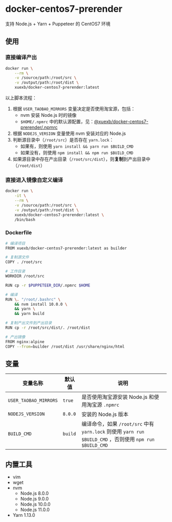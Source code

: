 # docker-centos7-prerender
支持 Node.js + Yarn + Puppeteer 的 CentOS7 环境

## 使用

### 直接编译产出

```bash
docker run \
    --rm \
    -v /source/path:/root/src \
    -v /output/path:/root/dist \
    xuexb/docker-centos7-prerender:latest
```

以上脚本流程：

1. 根据 `USER_TAOBAO_MIRRORS` 变量决定是否使用淘宝源，包括：
    - nvm 安装 Node.js 时的镜像
    - `$HOME/.npmrc` 中的默认源配置，见：[@xuexb/docker-centos7-prerender/.npmrc](https://github.com/xuexb/docker-centos7-prerender/blob/master/.npmrc)
2. 根据 `NODEJS_VERSION` 变量使用 nvm 安装对应的 Node.js
4. 判断源目录中（`/root/src`）是否存在 `yarn.lock`：
    - 如果有，则使用 `yarn install && yarn run $BUILD_CMD`
    - 如果没有，则使用 `npm install && npm run $BUILD_CMD`
5. 如果源目录中存在产出目录（`/root/src/dist`），则**复制**到产出目录中（`/root/dist`）

### 直接进入镜像自定义编译

```bash
docker run \
    -it \
    --rm \
    -v /source/path:/root/src \
    -v /output/path:/root/dist \
    xuexb/docker-centos7-prerender:latest \
    /bin/bash
```

### Dockerfile

```bash
# 编译项目
FROM xuexb/docker-centos7-prerender:latest as builder

# 复制源文件
COPY . /root/src

# 工作目录
WORKDIR /root/src

RUN cp -r $PUPPETEER_DIR/.npmrc $HOME

# 编译
RUN \. "/root/.bashrc" \
    && nvm install 10.0.0 \
    && yarn \
    && yarn build

# 复制产出文件到产出目录
RUN cp -r /root/src/dist/. /root/dist

# 产出镜像
FROM nginx:alpine
COPY --from=builder /root/dist /usr/share/nginx/html
```

## 变量

| 变量名称 | 默认值 | 说明 |
| --- | --- | --- |
| `USER_TAOBAO_MIRRORS` | `true` | 是否使用淘宝源安装 Node.js 和使用淘宝源 `.npmrc` |
| `NODEJS_VERSION` | `8.0.0` | 安装的 Node.js 版本 |
| `BUILD_CMD` | `build` | 编译命令，如果 `/root/src` 中有 `yarn.lock` 则使用 `yarn run $BUILD_CMD` ，否则使用 `npm run $BUILD_CMD` |

## 内置工具

- vim
- wget
- nvm
    - Node.js 8.0.0
    - Node.js 9.0.0
    - Node.js 10.0.0
    - Node.js 11.0.0
- Yarn 1.13.0
